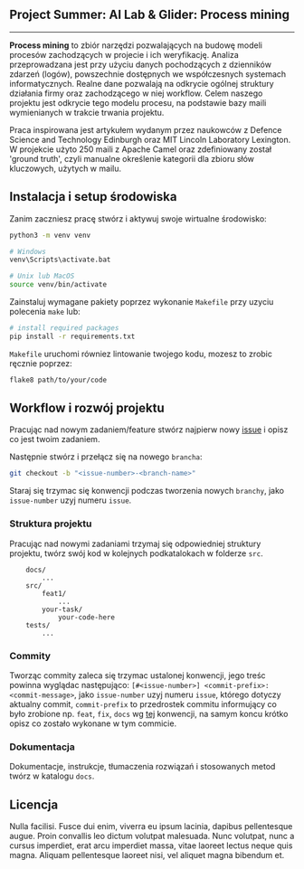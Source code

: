 ## Project Summer: AI Lab & Glider: Process mining
----------

**Process mining** to zbiór narzędzi pozwalających na budowę modeli procesów zachodzących w projecie i ich weryfikację. Analiza przeprowadzana jest przy użyciu danych pochodzących z dzienników zdarzeń (logów), powszechnie dostępnych we współczesnych systemach informatycznych. Realne dane pozwalają na odkrycie ogólnej struktury działania firmy oraz zachodzącego w niej workflow. Celem naszego projektu jest odkrycie tego modelu procesu, na podstawie bazy maili wymienianych w trakcie trwania projektu.

Praca inspirowana jest artykułem wydanym przez naukowców z Defence Science and Technology Edinburgh oraz MIT Lincoln Laboratory Lexington. W projekcie użyto 250 maili z Apache Camel oraz zdefiniowany został 'ground truth', czyli manualne określenie kategorii dla zbioru słów kluczowych, użytych w mailu. 


## Instalacja i setup środowiska
Zanim zaczniesz pracę stwórz i aktywuj swoje wirtualne środowisko:
```bash
python3 -m venv venv

# Windows
venv\Scripts\activate.bat

# Unix lub MacOS
source venv/bin/activate
```
Zainstaluj wymagane pakiety poprzez wykonanie `Makefile` przy uzyciu polecenia `make` lub:
```bash
# install required packages
pip install -r requirements.txt
```
`Makefile` uruchomi równiez lintowanie twojego kodu, mozesz to zrobic ręcznie poprzez:
```bash
flake8 path/to/your/code
```

## Workflow i rozwój projektu
Pracując nad nowym zadaniem/feature stwórz najpierw nowy [issue](https://github.com/Project-Summer-AI-Lab-Glider/process-mining/issues) i opisz co jest twoim zadaniem.

Następnie stwórz i przełącz się na nowego `brancha`:
```bash
git checkout -b "<issue-number>-<branch-name>"
```
Staraj się trzymac się konwencji podczas tworzenia nowych `branchy`, jako `issue-number` uzyj numeru `issue`.

### Struktura projektu
Pracując nad nowymi zadaniami trzymaj się odpowiedniej struktury projektu, twórz swój kod w kolejnych podkatalokach w folderze `src`.
```
    docs/
        ...
    src/
        feat1/
            ...
        your-task/
            your-code-here
    tests/
        ...
```

### Commity 
Tworząc commity zaleca się trzymac ustalonej konwencji, jego treśc powinna wyglądac następująco: `[#<issue-number>] <commit-prefix>:<commit-message>`, jako `issue-number` uzyj numeru `issue`, którego dotyczy aktualny commit, `commit-prefix` to przedrostek commitu informujący co było zrobione np. `feat`, `fix`, `docs` wg [tej](https://www.conventionalcommits.org/en/v1.0.0/) konwencji, na samym koncu krótko opisz co zostało wykonane w tym commicie.


### Dokumentacja
Dokumentacje, instrukcje, tłumaczenia rozwiązań i stosowanych metod twórz w katalogu `docs`.




## Licencja
Nulla facilisi. Fusce dui enim, viverra eu ipsum lacinia, dapibus pellentesque augue. Proin convallis leo dictum volutpat malesuada. Nunc volutpat, nunc a cursus imperdiet, erat arcu imperdiet massa, vitae laoreet lectus neque quis magna. Aliquam pellentesque laoreet nisi, vel aliquet magna bibendum et.
